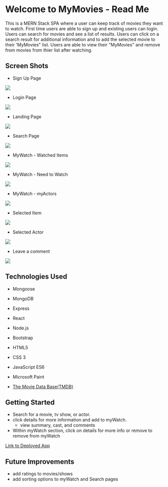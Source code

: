 # Welcome to MyMovies - Read Me

This is a MERN Stack SPA where a user can keep track of movies they want to watch. First time users are able to sign up and existing users can login.  Users can search for movies and see a list of results.  Users can click on a search result for additional information and to add the selected movie to their 'MyMovies" list.  Users are able to view their "MyMovies" and remove from movies from thier list after watching. 

## Screen Shots

- Sign Up Page

![](public/images/p3-signup.PNG)
- Login Page

![](public/images/p3-login.PNG)
- Landing Page

![](public/images/p3-landing.PNG)
- Search Page

![](public/images/p3-search.PNG)
- MyWatch - Watched Items

![](public/images/p3-mywatch1.PNG)
- MyWatch - Need to Watch

![](public/images/p3-mywatch2.PNG)
- MyWatch - myActors

![](public/images/p3-mywatch3.PNG)
- Selected Item

![](public/images/p3-selected.PNG)
- Selected Actor

![](public/images/p3-actor.PNG)
- Leave a comment

![](public/images/p3-comment.PNG)

## Technologies Used
- Mongoose
- MongoDB
- Express
- React
- Node.js
- Bootstrap
- HTML5
- CSS 3
- JavaScript ES6
- Microsoft Paint 

- [The Movie Data Base(TMDB)](https://www.themoviedb.org/)
## Getting Started

 - Search for a movie, tv show, or actor.  
 - click details for more information and add to myWatch.
    - view summary, cast, and comments
- Within myWatch section, click on details for more info or remove to remove from myWatch

[Link to Deployed App](https://enigmatic-beach-61745.herokuapp.com/)

## Future Improvements

- add ratings to movies/shows
- add sorting options to myWatch and Search pages